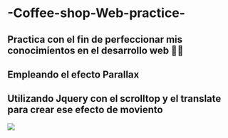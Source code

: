 # -Coffee-shop-Web-practice-

## Practica con el fin de perfeccionar mis conocimientos en el desarrollo web 🚀🚀

## Empleando el efecto Parallax
## Utilizando Jquery con el scrolltop y el translate para crear ese efecto de moviento 

![](https://media.giphy.com/media/XcMlFJDao3olcGQPSL/giphy.gif)



